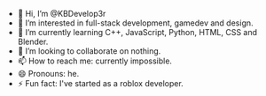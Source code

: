 - 👋 Hi, I’m @KBDevelop3r
- 👀 I’m interested in full-stack development, gamedev and design.
- 🌱 I’m currently learning C++, JavaScript, Python, HTML, CSS and Blender.
- 💞️ I’m looking to collaborate on nothing.
- 📫 How to reach me: currently impossible.
- 😄 Pronouns: he.
- ⚡ Fun fact: I've started as a roblox developer.

<!---
KBDevelop3r/KBDevelop3r is a ✨ special ✨ repository because its `README.md` (this file) appears on your GitHub profile.
You can click the Preview link to take a look at your changes.
--->
